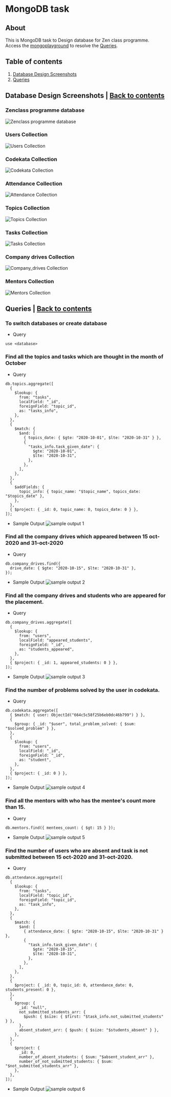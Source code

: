 # MongoDB task

## About

This is MongoDB task to Design database for Zen class programme. <br />
Access the [mongoplayground](https://mongoplayground.net/p/6Uy-E58t93T) to resolve the [Queries](#queries--back-to-contents).


## Table of contents

1. [Database Design Screenshots](#database-design-screenshots--back-to-contents)
2. [Queries](#queries--back-to-contents)

## Database Design Screenshots | [Back to contents](#table-of-contents)

### Zenclass programme database

![Zenclass programme database](dbScreenshots\zen_class_programme.png?raw=true "Zenclass programme database")

### Users Collection

![Users Collection](dbScreenshots/zen_class_programme.users.png?raw=true "Users Collection")

### Codekata Collection

![Codekata Collection](dbScreenshots/zen_class_programme.codekata.png?raw=true "Codekata Collection")

### Attendance Collection

![Attendance Collection](dbScreenshots/zen_class_programme.attendance.png?raw=true "Attendance Collection")

### Topics Collection

![Topics Collection](dbScreenshots/zen_class_programme.topics.png?raw=true "Topics Collection")

### Tasks Collection

![Tasks Collection](dbScreenshots/zen_class_programme.tasks.png?raw=true "Tasks Collection")

### Company drives Collection

![Company_drives Collection](dbScreenshots/zen_class_programme.company_drives.png?raw=true "Company drives Collection")

### Mentors Collection

![Mentors Collection](dbScreenshots/zen_class_programme.company_drives.png?raw=true "Mentors Collection")

## Queries | [Back to contents](#table-of-contents)

### To switch databases or create database

- Query

```
use <database>
```

### Find all the topics and tasks which are thought in the month of October

- Query

```
db.topics.aggregate([
  {
    $lookup: {
      from: "tasks",
      localField: "_id",
      foreignField: "topic_id",
      as: "tasks_info",
    },
  },
  {
    $match: {
      $and: [
        { topics_date: { $gte: "2020-10-01", $lte: "2020-10-31" } },
        {
          "tasks_info.task_given_date": {
            $gte: "2020-10-01",
            $lte: "2020-10-31",
          },
        },
      ],
    },
  },
  {
    $addFields: {
      topic_info: { topic_name: "$topic_name", topics_date: "$topics_date" },
    },
  },
  { $project: { _id: 0, topic_name: 0, topics_date: 0 } },
]);
```

- Sample Output
  ![sample output 1](outputScreenshots\sample_output_1.png?raw=true "Sample output 1")

### Find all the company drives which appeared between 15 oct-2020 and 31-oct-2020

- Query

```
db.company_drives.find({
  drive_date: { $gte: "2020-10-15", $lte: "2020-10-31" },
});
```

- Sample Output
  ![sample output 2](outputScreenshots\sample_output_2.png?raw=true "Sample output 2")

### Find all the company drives and students who are appeared for the placement.

- Query

```
db.company_drives.aggregate([
  {
    $lookup: {
      from: "users",
      localField: "appeared_students",
      foreignField: "_id",
      as: "students_appeared",
    },
  },
  { $project: { _id: 1, appeared_students: 0 } },
]);
```

- Sample Output
  ![sample output 3](outputScreenshots\sample_output_3.png?raw=true "Sample output 3")

### Find the number of problems solved by the user in codekata.

- Query

```
db.codekata.aggregate([
  { $match: { user: ObjectId("664c5c58f25b6eb0dc46b799") } },
  {
    $group: { _id: "$user", total_problem_solved: { $sum: "$solved_problem" } },
  },
  {
    $lookup: {
      from: "users",
      localField: "_id",
      foreignField: "_id",
      as: "student",
    },
  },
  { $project: { _id: 0 } },
]);
```

- Sample Output
  ![sample output 4](outputScreenshots\sample_output_4.png?raw=true "Sample output 4")

### Find all the mentors with who has the mentee's count more than 15.

- Query

```
db.mentors.find({ mentees_count: { $gt: 15 } });
```

- Sample Output
  ![sample output 5](outputScreenshots\sample_output_5.png?raw=true "Sample output 5")

### Find the number of users who are absent and task is not submitted between 15 oct-2020 and 31-oct-2020.

- Query

```
db.attendance.aggregate([
  {
    $lookup: {
      from: "tasks",
      localField: "topic_id",
      foreignField: "topic_id",
      as: "task_info",
    },
  },
  {
    $match: {
      $and: [
        { attendance_date: { $gte: "2020-10-15", $lte: "2020-10-31" } },
        {
          "task_info.task_given_date": {
            $gte: "2020-10-15",
            $lte: "2020-10-31",
          },
        },
      ],
    },
  },
  {
    $project: { _id: 0, topic_id: 0, attendance_date: 0, students_present: 0 },
  },
  {
    $group: {
      _id: "null",
      not_submitted_students_arr: {
        $push: { $size: { $first: "$task_info.not_submitted_students" } },
      },
      absent_student_arr: { $push: { $size: "$students_absent" } },
    },
  },
  {
    $project: {
      _id: 0,
      number_of_absent_students: { $sum: "$absent_student_arr" },
      number_of_not_submitted_students: { $sum: "$not_submitted_students_arr" },
    },
  },
]);

```

- Sample Output
  ![sample output 6](outputScreenshots\sample_output_6.png?raw=true "Sample output 6")

